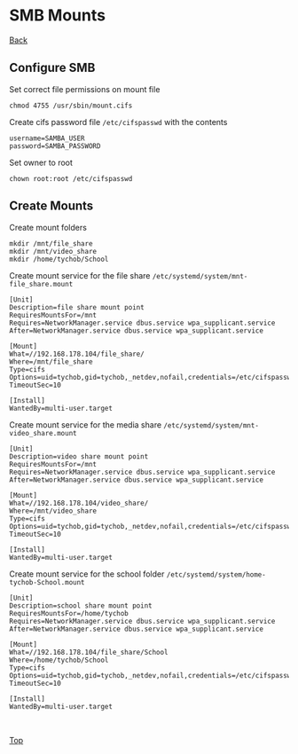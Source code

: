 # **SMB Mounts**

[Back](./README.md)

## **Configure SMB**

Set correct file permissions on mount file

```(shell)
chmod 4755 /usr/sbin/mount.cifs
```

Create cifs password file ```/etc/cifspasswd``` with the contents

```(shell)
username=SAMBA_USER
password=SAMBA_PASSWORD
```

Set owner to root

```(shell)
chown root:root /etc/cifspasswd
```

## **Create Mounts**

Create mount folders

```(shell)
mkdir /mnt/file_share
mkdir /mnt/video_share
mkdir /home/tychob/School
```

Create mount service for the file share ```/etc/systemd/system/mnt-file_share.mount```

```(shell)
[Unit]
Description=file share mount point
RequiresMountsFor=/mnt
Requires=NetworkManager.service dbus.service wpa_supplicant.service
After=NetworkManager.service dbus.service wpa_supplicant.service

[Mount]
What=//192.168.178.104/file_share/
Where=/mnt/file_share
Type=cifs
Options=uid=tychob,gid=tychob,_netdev,nofail,credentials=/etc/cifspasswd
TimeoutSec=10

[Install]
WantedBy=multi-user.target
```

Create mount service for the media share ```/etc/systemd/system/mnt-video_share.mount```

```(shell)
[Unit]
Description=video share mount point
RequiresMountsFor=/mnt
Requires=NetworkManager.service dbus.service wpa_supplicant.service
After=NetworkManager.service dbus.service wpa_supplicant.service

[Mount]
What=//192.168.178.104/video_share/
Where=/mnt/video_share
Type=cifs
Options=uid=tychob,gid=tychob,_netdev,nofail,credentials=/etc/cifspasswd
TimeoutSec=10

[Install]
WantedBy=multi-user.target
```

Create mount service for the school folder ```/etc/systemd/system/home-tychob-School.mount```

```(shell)
[Unit]
Description=school share mount point
RequiresMountsFor=/home/tychob
Requires=NetworkManager.service dbus.service wpa_supplicant.service
After=NetworkManager.service dbus.service wpa_supplicant.service

[Mount]
What=//192.168.178.104/file_share/School
Where=/home/tychob/School
Type=cifs
Options=uid=tychob,gid=tychob,_netdev,nofail,credentials=/etc/cifspasswd
TimeoutSec=10

[Install]
WantedBy=multi-user.target
```

</br>

[Top](#smb-mounts)
